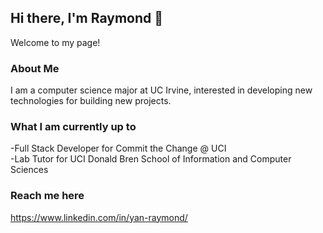 ## Hi there, I'm Raymond 👋
Welcome to my page!

### About Me
I am a computer science major at UC Irvine, interested in developing new technologies for building new projects. 


### What I am currently up to
-Full Stack Developer for Commit the Change @ UCI <br />
-Lab Tutor for UCI Donald Bren School of Information and Computer Sciences

### Reach me here
https://www.linkedin.com/in/yan-raymond/
